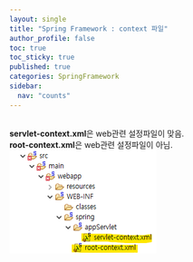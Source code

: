 ```yaml
---
layout: single
title: "Spring Framework : context 파일"
author_profile: false
toc: true
toc_sticky: true
published: true
categories: SpringFramework
sidebar:
  nav: "counts"
---
```


<br>

<div class="notice--primary">
<b>servlet-context.xml</b>은 web관련 설정파일이 맞음.<br>
<b>root-context.xml</b>은 web관련 설정파일이 아님.
</div>

<img src="/assets/images/Spring/spring-src.png"/>


